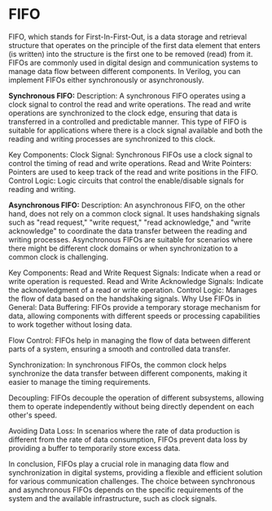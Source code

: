 # FIFO
FIFO, which stands for First-In-First-Out, is a data storage and retrieval structure that operates on the principle of the first data element that enters (is written) into the structure is the first one to be removed (read) from it. FIFOs are commonly used in digital design and communication systems to manage data flow between different components. In Verilog, you can implement FIFOs either synchronously or asynchronously.

**Synchronous FIFO:**
Description:
A synchronous FIFO operates using a clock signal to control the read and write operations. The read and write operations are synchronized to the clock edge, ensuring that data is transferred in a controlled and predictable manner. This type of FIFO is suitable for applications where there is a clock signal available and both the reading and writing processes are synchronized to this clock.

Key Components:
Clock Signal: Synchronous FIFOs use a clock signal to control the timing of read and write operations.
Read and Write Pointers: Pointers are used to keep track of the read and write positions in the FIFO.
Control Logic: Logic circuits that control the enable/disable signals for reading and writing.

**Asynchronous FIFO:**
Description:
An asynchronous FIFO, on the other hand, does not rely on a common clock signal. It uses handshaking signals such as "read request," "write request," "read acknowledge," and "write acknowledge" to coordinate the data transfer between the reading and writing processes. Asynchronous FIFOs are suitable for scenarios where there might be different clock domains or when synchronization to a common clock is challenging.

Key Components:
Read and Write Request Signals: Indicate when a read or write operation is requested.
Read and Write Acknowledge Signals: Indicate the acknowledgment of a read or write operation.
Control Logic: Manages the flow of data based on the handshaking signals.
Why Use FIFOs in General:
Data Buffering: FIFOs provide a temporary storage mechanism for data, allowing components with different speeds or processing capabilities to work together without losing data.

Flow Control: FIFOs help in managing the flow of data between different parts of a system, ensuring a smooth and controlled data transfer.

Synchronization: In synchronous FIFOs, the common clock helps synchronize the data transfer between different components, making it easier to manage the timing requirements.

Decoupling: FIFOs decouple the operation of different subsystems, allowing them to operate independently without being directly dependent on each other's speed.

Avoiding Data Loss: In scenarios where the rate of data production is different from the rate of data consumption, FIFOs prevent data loss by providing a buffer to temporarily store excess data.

In conclusion, FIFOs play a crucial role in managing data flow and synchronization in digital systems, providing a flexible and efficient solution for various communication challenges. The choice between synchronous and asynchronous FIFOs depends on the specific requirements of the system and the available infrastructure, such as clock signals.
